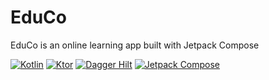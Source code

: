 # EduCo
EduCo is an online learning app built with Jetpack Compose

[![Kotlin](https://img.shields.io/badge/Kotlin-1.8.10-blue.svg)](https://kotlinlang.org/)
[![Ktor](https://img.shields.io/badge/Ktor-1.6.4-blue.svg)](https://ktor.io/)
[![Dagger Hilt](https://img.shields.io/badge/Dagger%20Hilt-2.44-blue.svg)](https://dagger.dev/hilt/)
[![Jetpack Compose](https://img.shields.io/badge/Jetpack%20Compose-2022-10-bom-blue.svg)](https://developer.android.com/jetpack/compose)
